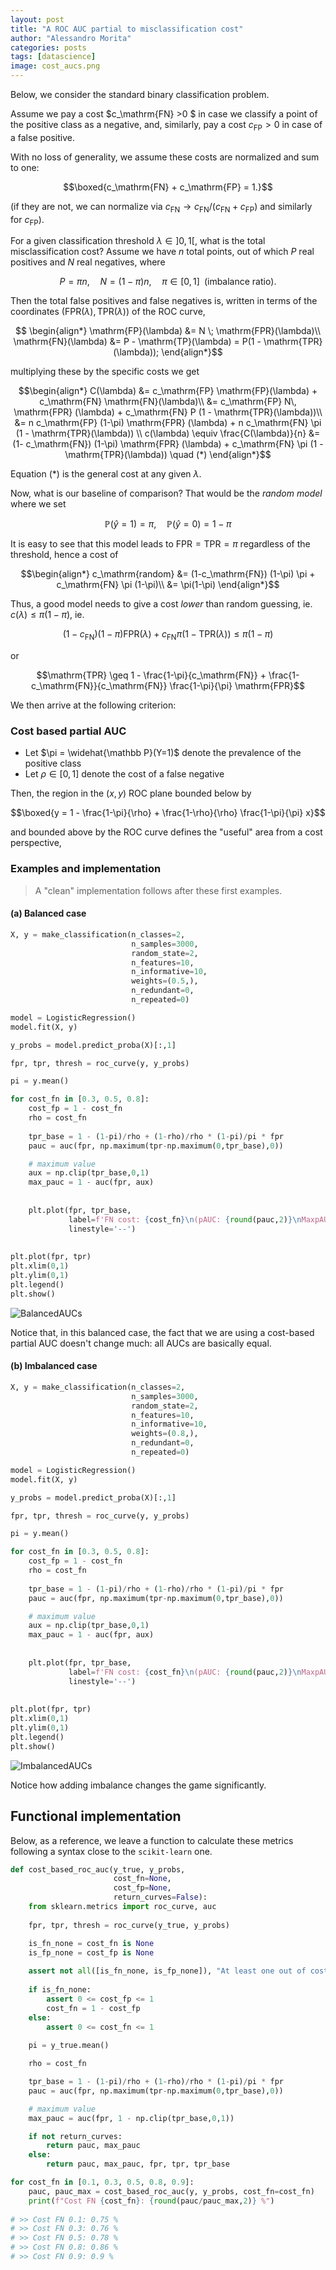 ```yaml
---
layout: post
title: "A ROC AUC partial to misclassification cost"
author: "Alessandro Morita"
categories: posts
tags: [datascience]
image: cost_aucs.png
---
```


Below, we consider the standard binary classification problem.

Assume we pay a cost $c_\mathrm{FN} >0 $ in case we classify a point of the positive class as a negative, and, similarly, pay a cost $c_\mathrm{FP} > 0$ in case of a false positive. 

With no loss of generality, we assume these costs are normalized and sum to one:

$$\boxed{c_\mathrm{FN} + c_\mathrm{FP} = 1.}$$

(if they are not, we can normalize via $c_\mathrm{FN} \to c_\mathrm{FN}/(c_\mathrm{FN} + c_\mathrm{FP})$ and similarly for $c_\mathrm{FP}$).

For a given classification threshold $\lambda \in ]0,1[$, what is the total misclassification cost? Assume we have $n$ total points, out of which $P$ real positives and $N$ real negatives, where

$$P = \pi n, \quad N = (1-\pi) n,\quad \pi \in [0,1] \;\;\mbox{(imbalance ratio).}$$

Then the total false positives and false negatives is, written in terms of the coordinates $(\mathrm{FPR}(\lambda), \mathrm{TPR}(\lambda))$ of the ROC curve,

$$
\begin{align*}
\mathrm{FP}(\lambda) &= N \; \mathrm{FPR}(\lambda)\\
\mathrm{FN}(\lambda) &= P - \mathrm{TP}(\lambda) = P(1 - \mathrm{TPR}(\lambda));
\end{align*}$$

multiplying these by the specific costs we get

$$\begin{align*}
C(\lambda) &= c_\mathrm{FP} \mathrm{FP}(\lambda) + c_\mathrm{FN} \mathrm{FN}(\lambda)\\
           &= c_\mathrm{FP} N\, \mathrm{FPR} (\lambda) + c_\mathrm{FN} P (1 - \mathrm{TPR}(\lambda))\\
           &= n c_\mathrm{FP} (1-\pi) \mathrm{FPR} (\lambda) + n c_\mathrm{FN} \pi (1 - \mathrm{TPR}(\lambda)) \\
c(\lambda) \equiv \frac{C(\lambda)}{n}           &= (1- c_\mathrm{FN}) (1-\pi) \mathrm{FPR} (\lambda) + c_\mathrm{FN} \pi (1 - \mathrm{TPR}(\lambda)) \quad (*)
\end{align*}$$

Equation $(*)$ is the general cost at any given $\lambda$. 

Now, what is our baseline of comparison? That would be the *random model* where we set

$$\mathbb P(\hat y = 1) = \pi,\quad \mathbb P(\hat y = 0) = 1 - \pi$$

It is easy to see that this model leads to $\mathrm{FPR} = \mathrm{TPR} = \pi$ regardless of the threshold, hence a cost of

$$\begin{align*}
c_\mathrm{random} &= (1-c_\mathrm{FN}) (1-\pi) \pi + c_\mathrm{FN} \pi (1-\pi)\\
&= \pi(1-\pi)
\end{align*}$$

Thus, a good model needs to give a cost *lower* than random guessing, ie. $c(\lambda) \leq \pi(1-\pi)$, ie. 

$$(1- c_\mathrm{FN}) (1-\pi) \mathrm{FPR} (\lambda) + c_\mathrm{FN} \pi (1 - \mathrm{TPR}(\lambda)) \leq \pi(1-\pi)$$

or

$$\mathrm{TPR} \geq 1 - \frac{1-\pi}{c_\mathrm{FN}} + \frac{1-c_\mathrm{FN}}{c_\mathrm{FN}} \frac{1-\pi}{\pi} \mathrm{FPR}$$

We then arrive at the following criterion:

### Cost based partial AUC
* Let $\pi = \widehat{\mathbb P}(Y=1)$ denote the prevalence of the positive class
* Let $\rho \in [0,1]$ denote the cost of a false negative

Then, the region in the $(x,y)$ ROC plane bounded below by

$$\boxed{y = 1 - \frac{1-\pi}{\rho} + \frac{1-\rho}{\rho} \frac{1-\pi}{\pi} x}$$

and bounded above by the ROC curve defines the "useful" area from a cost perspective,

### Examples and implementation

> A "clean" implementation follows after these first examples.

#### (a) Balanced case


```python
X, y = make_classification(n_classes=2,
                           n_samples=3000,
                           random_state=2, 
                           n_features=10,
                           n_informative=10,
                           weights=(0.5,),
                           n_redundant=0,
                           n_repeated=0)

model = LogisticRegression()
model.fit(X, y)

y_probs = model.predict_proba(X)[:,1]

fpr, tpr, thresh = roc_curve(y, y_probs)

pi = y.mean()

for cost_fn in [0.3, 0.5, 0.8]:
    cost_fp = 1 - cost_fn
    rho = cost_fn
    
    tpr_base = 1 - (1-pi)/rho + (1-rho)/rho * (1-pi)/pi * fpr
    pauc = auc(fpr, np.maximum(tpr-np.maximum(0,tpr_base),0))

    # maximum value
    aux = np.clip(tpr_base,0,1)
    max_pauc = 1 - auc(fpr, aux)
    
    
    plt.plot(fpr, tpr_base, 
             label=f'FN cost: {cost_fn}\n(pAUC: {round(pauc,2)}\nMaxpAUC: {round(max_pauc,2)})', 
             linestyle='--')
    
    
plt.plot(fpr, tpr)
plt.xlim(0,1)
plt.ylim(0,1)
plt.legend()
plt.show()
```

![BalancedAUCs](https://raw.githubusercontent.com/takeshimg92/takeshimg92.github.io/main/assets/img/cost_auc/balanced.png)

Notice that, in this balanced case, the fact that we are using a cost-based partial AUC doesn't change much: all AUCs are basically equal.    

#### (b) Imbalanced case


```python
X, y = make_classification(n_classes=2,
                           n_samples=3000,
                           random_state=2, 
                           n_features=10,
                           n_informative=10,
                           weights=(0.8,),
                           n_redundant=0,
                           n_repeated=0)

model = LogisticRegression()
model.fit(X, y)

y_probs = model.predict_proba(X)[:,1]

fpr, tpr, thresh = roc_curve(y, y_probs)

pi = y.mean()

for cost_fn in [0.3, 0.5, 0.8]:
    cost_fp = 1 - cost_fn
    rho = cost_fn
    
    tpr_base = 1 - (1-pi)/rho + (1-rho)/rho * (1-pi)/pi * fpr
    pauc = auc(fpr, np.maximum(tpr-np.maximum(0,tpr_base),0))

    # maximum value
    aux = np.clip(tpr_base,0,1)
    max_pauc = 1 - auc(fpr, aux)
    
    
    plt.plot(fpr, tpr_base, 
             label=f'FN cost: {cost_fn}\n(pAUC: {round(pauc,2)}\nMaxpAUC: {round(max_pauc,2)})', 
             linestyle='--')
    
    
plt.plot(fpr, tpr)
plt.xlim(0,1)
plt.ylim(0,1)
plt.legend()
plt.show()
```

![ImbalancedAUCs](https://raw.githubusercontent.com/takeshimg92/takeshimg92.github.io/main/assets/img/cost_auc/imbalanced.png)

Notice how adding imbalance changes the game significantly.

## Functional implementation

Below, as a reference, we leave a function to calculate these metrics following a syntax close to the `scikit-learn` one.

```python
def cost_based_roc_auc(y_true, y_probs, 
                       cost_fn=None,
                       cost_fp=None,
                       return_curves=False):
    from sklearn.metrics import roc_curve, auc
    
    fpr, tpr, thresh = roc_curve(y_true, y_probs)

    is_fn_none = cost_fn is None
    is_fp_none = cost_fp is None
    
    assert not all([is_fn_none, is_fp_none]), "At least one out of cost_fn and cost_fp needs to be not None"
    
    if is_fn_none:
        assert 0 <= cost_fp <= 1
        cost_fn = 1 - cost_fp
    else:
        assert 0 <= cost_fn <= 1
    
    pi = y_true.mean()

    rho = cost_fn

    tpr_base = 1 - (1-pi)/rho + (1-rho)/rho * (1-pi)/pi * fpr
    pauc = auc(fpr, np.maximum(tpr-np.maximum(0,tpr_base),0))

    # maximum value
    max_pauc = auc(fpr, 1 - np.clip(tpr_base,0,1))

    if not return_curves:
        return pauc, max_pauc
    else:
        return pauc, max_pauc, fpr, tpr, tpr_base
```


```python
for cost_fn in [0.1, 0.3, 0.5, 0.8, 0.9]:
    pauc, pauc_max = cost_based_roc_auc(y, y_probs, cost_fn=cost_fn)
    print(f"Cost FN {cost_fn}: {round(pauc/pauc_max,2)} %")
	
# >> Cost FN 0.1: 0.75 %
# >> Cost FN 0.3: 0.76 %
# >> Cost FN 0.5: 0.78 %
# >> Cost FN 0.8: 0.86 %
# >> Cost FN 0.9: 0.9 %
```

   
    


```python

```
